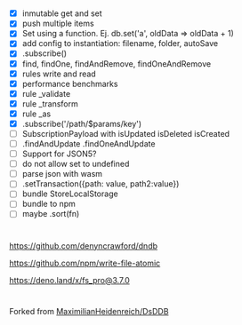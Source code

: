 #

- [x] inmutable get and set
- [x] push multiple items
- [x] Set using a function. Ej. db.set('a', oldData => oldData + 1)
- [x] add config to instantiation: filename, folder, autoSave
- [x] .subscribe()
- [x] find, findOne, findAndRemove, findOneAndRemove
- [x] rules write and read
- [x] performance benchmarks
- [x] rule \_validate
- [x] rule \_transform
- [x] rule \_as
- [x] .subscribe('/path/$params/key')
- [ ] SubscriptionPayload with isUpdated isDeleted isCreated
- [ ] .findAndUpdate .findOneAndUpdate
- [ ] Support for JSON5?
- [ ] do not allow set to undefined
- [ ] parse json with wasm
- [ ] .setTransaction({path: value, path2:value})
- [ ] bundle StoreLocalStorage
- [ ] bundle to npm
- [ ] maybe .sort(fn)

#

https://github.com/denyncrawford/dndb

https://github.com/npm/write-file-atomic

https://deno.land/x/fs_pro@3.7.0

#

Forked from
[MaximilianHeidenreich/DsDDB](https://github.com/MaximilianHeidenreich/DsDDB)
